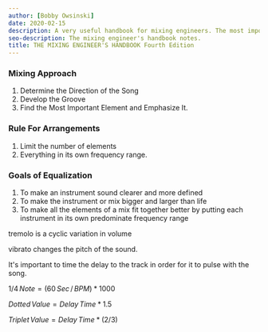 ```yaml
---
author: [Bobby Owsinski]
date: 2020-02-15
description: A very useful handbook for mixing engineers. The most important learning for me is timing the delay time to the tempo of the track. This in my opinion gives the track a groove that sounds good.
seo-description: The mixing engineer's handbook notes.
title: THE MIXING ENGINEER'S HANDBOOK Fourth Edition
---
```


### Mixing Approach

1. Determine the Direction of the Song
2. Develop the Groove
3. Find the Most Important Element and Emphasize It.

### Rule For Arrangements

1. Limit the number of elements
2. Everything in its own frequency range.

### Goals of Equalization

1. To make an instrument sound clearer and more defined
2. To make the instrument or mix bigger and larger than life
3. To make all the elements of a mix fit together better by putting each instrument in its own predominate frequency range

tremolo is a cyclic variation in volume

vibrato changes the pitch of the sound.

It's important to time the delay to the track in order for it to pulse with the song.

$1/4\,Note = (60\,Sec\,/\,BPM) * 1000$

$Dotted\,Value = Delay\,Time * 1.5$

$Triplet\,Value = Delay\,Time * (2/3)$
